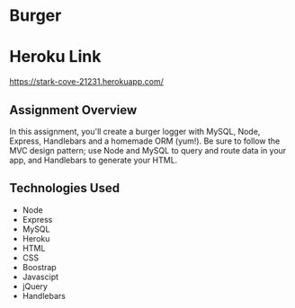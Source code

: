 # Burger

# Heroku Link
https://stark-cove-21231.herokuapp.com/

## Assignment Overview
In this assignment, you'll create a burger logger with MySQL, Node, Express, Handlebars and a homemade ORM (yum!). Be sure to follow the MVC design pattern; use Node and MySQL to query and route data in your app, and Handlebars to generate your HTML.

## Technologies Used
* Node
* Express
* MySQL
* Heroku
* HTML
* CSS
* Boostrap
* Javascipt
* jQuery
* Handlebars
